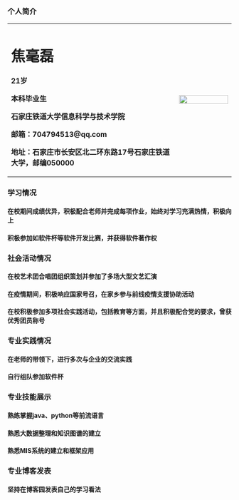### 个人简介
<table>
  <tr>
    <td width="75%">
      <h1>焦毫磊</h1>
      <p><b>21岁</b></p>
      <p><b>本科毕业生</b></p>
      <p><b>石家庄铁道大学信息科学与技术学院</b></p>
      <p><b>邮箱：704794513@qq.com</b></p>
      <p><b>地址：石家庄市长安区北二环东路17号石家庄铁道大学，邮编050000</b></p>
    </td>
    <td width="25%">
      <img src="/" width="100%">   
    </td>
  </tr>
</table>

### 学习情况

#### 在校期间成绩优异，积极配合老师并完成每项作业，始终对学习充满热情，积极向上
#### 积极参加如软件杯等软件开发比赛，并获得软件著作权

### 社会活动情况

#### 在校艺术团合唱团组织策划并参加了多场大型文艺汇演
#### 在疫情期间，积极响应国家号召，在家乡参与前线疫情支援协助活动
#### 在校积极参加多项社会实践活动，包括教育等方面，并且积极配合党的要求，曾获优秀团员称号

### 专业实践情况

#### 在老师的带领下，进行多次与企业的交流实践
#### 自行组队参加软件杯


### 专业技能展示

#### 熟练掌握java、python等前流语言
#### 熟悉大数据整理和知识图谱的建立
#### 熟悉MIS系统的建立和框架应用

### 专业博客发表

#### 坚持在博客园发表自己的学习看法
